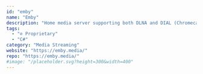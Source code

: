 ```yaml
---
id: "emby"
name: "Emby"
description: "Home media server supporting both DLNA and DIAL (Chromecast) devices out-of-the-box."
tags:
  - "⊘ Proprietary"
  - "C#"
category: "Media Streaming"
website: "https://emby.media/"
repo: "https://emby.media/"
#image: "/placeholder.svg?height=300&width=400"
---
```


